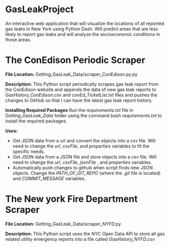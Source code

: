 # GasLeakProject
An interactive web application that will visualize the locations of all reported gas leaks in New York using Python Dash. Will predict areas that are less likely to report gas leaks and will analyze the socioeconomic conditions in those areas. 

# The ConEdison Periodic Scraper
**File Location:** Getting_GasLeak_Data/scraper_ConEdison.py.py

**Description:**
This Python script periodically scrapes gas leak report from the ConEdison website and appends the data of new gas leak reports to *GasHistory_ConEdison.csv* and *conEd_TicketList.txt* files and pushes the changes to GitHub so that I can have the latest gas leak report history.

**Installing Required Packages**
Run the *requirements.txt* file in *Getting_GasLeak_Data* folder using the command *bash requirements.txt* to install the required packages.

**Uses:** 
* Get JSON data from a url and convert the objects into a csv file. Will need to change the *url*, *csvFile*, and *properties* variables to fit the specific needs.
* Get JSON data from a JSON file and store objects into a csv file. Will need to change the *url*, *csvFile*, *jsonFile* , and *properties* variables.
* Automatically push changes to github when script finds new JSON objects. Change the *PATH_OF_GIT_REPO* (where the *.git* file is located) and *COMMIT_MESSAGE* variables.

# The New york Fire Department Scraper
**File Location:** Getting_GasLeak_Data/scraper_NYFD.py

**Description:**
This Python script uses the NYC Open Data API to store all gas related utility emergency reports into a file called *GasHistory_NYFD.csv* 

